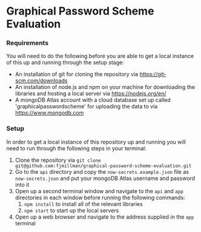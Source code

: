 # Graphical Password Scheme Evaluation

### Requirements

You will need to do the following before you are able to get a local instance of this up and running through the setup stage:

- An installation of git for cloning the repository via https://git-scm.com/downloads
- An installation of node.js and npm on your machine for downloading the libraries and hosting a local server via https://nodejs.org/en/
- A mongoDB Atlas account with a cloud database set up called 'graphicalpasswordscheme' for uploading the data to via https://www.mongodb.com

### Setup

In order to get a local instance of this repository up and running you will need to run through the following steps in your terminal:

1. Clone the repository via `git clone git@github.com:fjmillman/graphical-password-scheme-evaluation.git`
2. Go to the `api` directory and copy the `now-secrets.example.json` file as `now-secrets.json` and put your mongoDB Atlas username and password into it
3. Open up a second terminal window and navigate to the `api` and `app` directories in each window before running the following commands:
   1. `npm install` to install all of the relevant libraries
   2. `npm start` to start up the local servers
4. Open up a web browser and navigate to the address supplied in the `app` terminal

